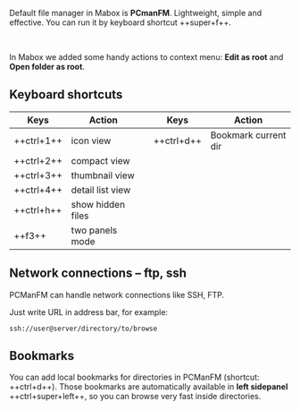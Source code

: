 Default file manager in Mabox is **PCmanFM**. Lightweight, simple and effective.
You can run it by keyboard shortcut ++super+f++.

<div class="gal4">
    <a href="../../img/pcmanfm_icon_view_ctrl_1.png" title="Icon view ctrl+1"><img src="../../img/pcmanfm_icon_view_ctrl_1.png" alt="" /></a>
    <a href="../../img/pcman_fm_compact_view_ctrl_2.png" title="Compact view ctrl+2"><img src="../../img/pcman_fm_compact_view_ctrl_2.png" alt="" /></a>
    <a href="../../img/pcmanfm_thumbnail_view_ctrl_3.png" title="Thumbnail View ctrl+3"><img src="../../img/pcmanfm_thumbnail_view_ctrl_3.png" alt="" /></a>
    <a href="../../img/pcmanfm_detail_list_view_ctrl_4.png" title="Detail List View ctrl+4"><img src="../../img/pcmanfm_detail_list_view_ctrl_4.png" alt="" /></a>
</div>

In Mabox we added some handy actions to context menu: **Edit as root** and **Open folder as root**.



## Keyboard shortcuts
| Keys| Action|  | Keys | Action|
| ------------- | ------ | :---: | --- | ---|
|++ctrl+1++ | icon view|  |++ctrl+d++ | Bookmark current dir|
|++ctrl+2++ | compact view|
|++ctrl+3++ | thumbnail view|
|++ctrl+4++ | detail list view|
|++ctrl+h++ | show hidden files|
|++f3++ | two panels mode|

## Network connections – ftp, ssh
PCManFM can handle network connections like SSH, FTP.

Just write URL in address bar, for example:

`ssh://user@server/directory/to/browse`

## Bookmarks
You can add local bookmarks for directories in PCManFM (shortcut: ++ctrl+d++). Those bookmarks are automatically available in **left sidepanel** ++ctrl+super+left++, so you can browse very fast inside directories.
<div class="gal1">
    <a href="../../img/bookmarks.jpg" title="GTK bookmarks in sidepanel"><img src="../../img/bookmarks.jpg" alt="" /></a>
</div>
